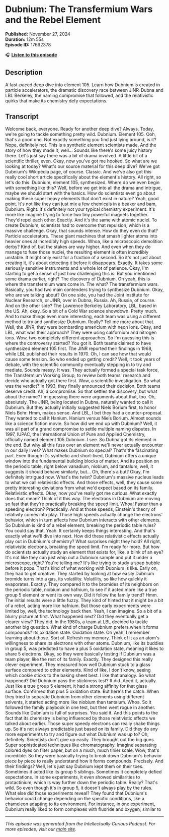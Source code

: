 # Dubnium: The Transfermium Wars and the Rebel Element

**Published:** November 27, 2024  
**Duration:** 12m 55s  
**Episode ID:** 17692378

🎧 **[Listen to this episode](https://intellectuallycurious.buzzsprout.com/2529712/episodes/17692378-dubnium-the-transfermium-wars-and-the-rebel-element)**

## Description

A fast-paced deep dive into element 105. Learn how Dubnium is created in particle accelerators, the dramatic discovery race between JINR-Dubna and LBL Berkeley, the naming compromise that followed, and the relativistic quirks that make its chemistry defy expectations.

## Transcript

Welcome back, everyone. Ready for another deep dive? Always. Today, we're going to tackle something pretty wild. Dubnium. Element 105. Ooh, that's a good one. Not exactly something you find just lying around, is it? Nope, definitely not. This is a synthetic element scientists made. And the story of how they made it, well... Sounds like there's some juicy history there. Let's just say there was a bit of drama involved. A little bit of a scientific thriller, even. Okay, now you've got me hooked. So what are we looking at today? What's our source material for this deep dive? We've got Dubnium's Wikipedia page, of course. Classic. And we've also got this really cool short article specifically about the element's history. All right, so let's do this. Dubnium, element 105, synthesized. Where do we even begin with something like this? Well, before we get into all the drama and intrigue, maybe we should start with the basics. How do scientists even go about making these super heavy elements that don't exist in nature? Yeah, good point. It's not like they can just mix a few chemicals in a beaker and bam, Dubnium. Right. It's definitely not your typical chemistry experiment. It's more like imagine trying to force two tiny powerful magnets together. They'd repel each other. Exactly. And it's the same with atomic nuclei. To create Dubnium, scientists had to overcome that repulsion, which is a massive challenge. Okay, that sounds intense. How do they even do that? Particle accelerators. These giant machines that smash lighter atoms into heavier ones at incredibly high speeds. Whoa, like a microscopic demolition derby? Kind of, but the stakes are way higher. And even when they do manage to fuse those nuclei, the resulting element is often incredibly unstable. It might only exist for a fraction of a second. So it's not just about creating it, it's about detecting it before it disappears. Exactly. It takes some seriously sensitive instruments and a whole lot of patience. Okay, I'm starting to get a sense of just how challenging this is. But you mentioned some drama earlier, right? The discovery of Dubnium. Oh yeah, this is where the transfermium wars come in. The what? The transfermium wars. Basically, you had two main contenders trying to synthesize Dubnium. Okay, who are we talking about? On one side, you had the Joint Institute for Nuclear Research, or JINR, over in Dubna, Russia. Ah, Russia, of course. And on the other side? The Lawrence Berkeley Laboratory, LBL, based in the US. Ah, okay. So a bit of a Cold War science showdown. Pretty much. And to make things even more interesting, each team was using a different method to try and synthesize Dubnium. Really? Tell me more about that. Well, the JINR, they were bombarding americium with neon ions. Okay, and LBL, what was their approach? They were using californium and nitrogen ions. Wow, two completely different approaches. So I'm guessing this is where the controversy started? You got it. Both teams claimed to have synthesized element 105 first. The JINR reported their findings in 1968, while LBL published their results in 1970. Oh, I can see how that would cause some tension. So who ended up getting credit? Well, it took years of debate, with the scientific community eventually stepping in to try and mediate. Sounds messy. It was. They actually formed a special task force, the Transfermium Working Group, to review both teams' research and decide who actually got there first. Wow, a scientific investigation. So what was the verdict? In 1993, they finally announced their decision. Both teams deserve credit. Ah, a compromise. So that settles the discovery, but what about the name? I'm guessing there were arguments about that, too. Oh, absolutely. The JINR, being located in Dubna, naturally wanted to call it Dubnium. But they actually initially suggested Niels Borium first, to honor Niels Bohr. Hmm, makes sense. And LBL, I bet they had a counter-proposal. They wanted to call it Hanium. Hanium versus Niels Borium. Almost sounds like a science fiction movie. So how did we end up with Dubnium? Well, it was all part of a grand compromise to settle multiple naming disputes. In 1997, IUPAC, the International Union of Pure and Applied Chemistry, officially named element 105 Dubnium. I see. So Dubna got its element in the end. But why all this fuss over an element we'll never actually encounter in our daily lives? What makes Dubnium so special? That's the fascinating part. Even though it's synthetic and short-lived, Dubnium offers a unique window into the fundamental building blocks of matter. And its position on the periodic table, right below vanadium, niobium, and tantalum, well, it suggests it should behave similarly, but... Oh, there's a but? Okay, I'm definitely intrigued now. What's the twist? Dubnium's massive nucleus leads to what we call relativistic effects. And those effects, well, they cause some pretty interesting deviations from what we'd expect based on its family. Relativistic effects. Okay, now you've really got me curious. What exactly does that mean? Think of it this way. The electrons in Dubnium are moving so fast that they're practically breaking the speed limit. Whoa! Faster than a speeding electron? Practically. And at those speeds, Einstein's theory of relativity comes into play. Those high speeds actually change the electrons' behavior, which in turn affects how Dubnium interacts with other elements. So Dubnium is kind of a rebel element, breaking the periodic table rules? You could say that. Yeah. It certainly keeps things interesting. And that's exactly what we'll dive into next. How did these relativistic effects actually play out in Dubnium's chemistry? What surprises might they hold? All right, relativistic electrons, breaking the speed limit. I'm ready for more. But how do scientists actually study an element that exists for, like, a blink of an eye? It's not like they can just whip out a Dubnium sample and put it under a microscope, right? You're telling me? It's like trying to study a soap bubble before it pops. That's kind of what working with Dubnium is like. Early on, they had to get creative. They started by looking at how easily Dubnium bromide turns into a gas, its volatility. Volatility, so like how quickly it evaporates. Exactly. They compared it to the bromides of its neighbors on the periodic table, niobium and hafnium, to see if it acted more like a true group 5 element or went its own way. Did it follow the family trend? Hmm. The initial results were a little fuzzy. They kind of hinted that it might be a bit of a rebel, acting more like hafnium. But those early experiments were limited by, well, the technology back then. Yeah, I can imagine. So a bit of a blurry picture at first. What happened next? Did they eventually get a clearer view? They did. In the 1980s, a team at LBL decided to tackle another big question. What kind of charge Dubnium prefers when it forms compounds? Its oxidation state. Oxidation state. Oh yeah, I remember learning about those. Sort of. Refresh my memory. Think of it as an atom's willingness to share its electrons with other atoms. Dubnium, like its buddies in group 5, was predicted to have a plus 5 oxidation state, meaning it likes to share 5 electrons. Okay, so they were basically testing if Dubnium was a team player, like the rest of its family. Exactly. They designed this really clever experiment. They measured how well Dubnium stuck to a glass surface compared to other elements. Kind of like, I don't know, seeing which cookie sticks to the baking sheet best. I like that analogy. So what happened? Did Dubnium pass the stickiness test? It did. Aced it, actually. Just like a true group 5 element, it had a strong affinity for that glass surface. Confirmed that plus 5 oxidation state. But here's the catch. When they tried to separate Dubnium from other elements using different solvents, it started acting more like niobium than tantalum. Whoa. So it followed the family playbook in one test, but then went rogue in another. Sounds like Dubnium is full of surprises. You said it. And this points to the fact that its chemistry is being influenced by those relativistic effects we talked about earlier. Those super speedy electrons can really shake things up. So it's not always predictable just based on its family. Did they do any more experiments to try and figure out what Dubnium was up to? Oh, definitely. Scientists don't give up easily. They brought out the big guns. Super sophisticated techniques like chromatography. Imagine separating colored dyes on filter paper, but on a much, much tinier scale. Wow, that's incredible. So they were basically trying to break down Dubnium's behavior piece by piece to really understand how it forms compounds. Precisely. And their findings? Well, let's just say Dubnium kept them on their toes. Sometimes it acted like its group 5 siblings. Sometimes it completely defied expectations. In some experiments, it even showed similarities to protactinium, which is way further down the periodic table. Really? That's wild. So even though it's in group 5, it doesn't always play by the rules. What else did those experiments reveal? They found that Dubnium's behavior could change depending on the specific conditions, like a chameleon adapting to its environment. For instance, in one experiment, Dubnium really liked to form complexes with fluoride and oxygen, similar to

---
*This episode was generated from the Intellectually Curious Podcast. For more episodes, visit our [main site](https://intellectuallycurious.buzzsprout.com).*
